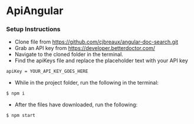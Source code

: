 # ApiAngular

### Setup Instructions
* Clone file from https://github.com/cjbreaux/angular-doc-search.git
* Grab an API key from https://developer.betterdoctor.com/
* Navigate to the cloned folder in the terminal.
* Find the apiKeys file and replace the placeholder text with your API key

```html
apiKey = YOUR_API_KEY_GOES_HERE
```
* While in the project folder, run the following in the terminal:
 ```html
$ npm i
```
* After the files have downloaded, run the following:
```html
$ npm start
```
